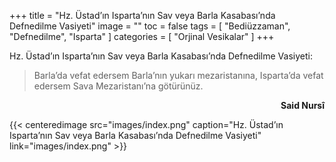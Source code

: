 +++
title = "Hz. Üstad’ın Isparta’nın Sav veya Barla Kasabası’nda Defnedilme Vasiyeti"
image = ""
toc = false
tags = [
    "Bediüzzaman",
    "Defnedilme",
    "Isparta"
]
categories = [
    "Orjinal Vesikalar"
]
+++

Hz. Üstad’ın Isparta’nın Sav veya Barla Kasabası’nda Defnedilme Vasiyeti:

> Barla’da vefat edersem Barla’nın yukarı mezaristanına, Isparta’da vefat edersem Sava Mezaristanı’na götürünüz.

**<p style="text-align:right">Said Nursî</p>**

{{< centeredimage src="images/index.png" 
    caption="Hz. Üstad’ın Isparta’nın Sav veya Barla Kasabası’nda Defnedilme Vasiyeti"
    link="images/index.png" >}}
